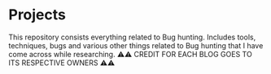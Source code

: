 # Projects
This repository consists everything related to Bug hunting. Includes tools, techniques, bugs and various other things related to Bug hunting that I have come across while researching. 
⚠️⚠️ CREDIT FOR EACH BLOG GOES TO ITS RESPECTIVE OWNERS ⚠️⚠️
